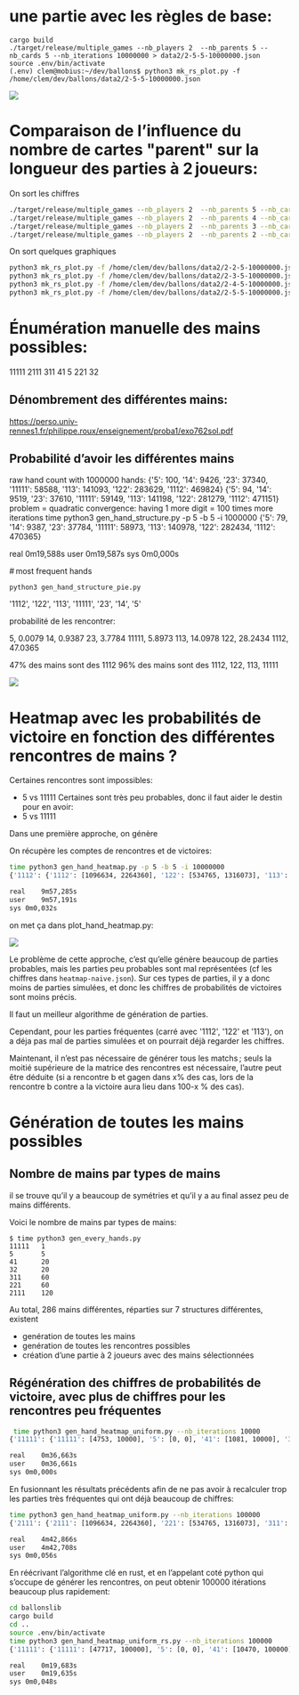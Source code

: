 # une partie avec les règles de base:

```
cargo build
./target/release/multiple_games --nb_players 2  --nb_parents 5 --nb_cards 5 --nb_iterations 10000000 > data2/2-5-5-10000000.json
source .env/bin/activate
(.env) clem@mobius:~/dev/ballons$ python3 mk_rs_plot.py -f /home/clem/dev/ballons/data2/2-5-5-10000000.json
```

![](./notes/2-5-5-10000000.png)

# Comparaison de l’influence du nombre de cartes "parent" sur la longueur des parties à 2 joueurs:

On sort les chiffres

```bash
./target/release/multiple_games --nb_players 2  --nb_parents 5 --nb_cards 5 --nb_iterations 10000000 > data2/2-5-5-10000000.json
./target/release/multiple_games --nb_players 2  --nb_parents 4 --nb_cards 5 --nb_iterations 10000000 > data2/2-4-5-10000000.json
./target/release/multiple_games --nb_players 2  --nb_parents 3 --nb_cards 5 --nb_iterations 10000000 > data2/2-3-5-10000000.json
./target/release/multiple_games --nb_players 2  --nb_parents 2 --nb_cards 5 --nb_iterations 10000000 > data2/2-2-5-10000000.json
```

On sort quelques graphiques
```bash
python3 mk_rs_plot.py -f /home/clem/dev/ballons/data2/2-2-5-10000000.json
python3 mk_rs_plot.py -f /home/clem/dev/ballons/data2/2-3-5-10000000.json
python3 mk_rs_plot.py -f /home/clem/dev/ballons/data2/2-4-5-10000000.json
python3 mk_rs_plot.py -f /home/clem/dev/ballons/data2/2-5-5-10000000.json
```

# Énumération manuelle des mains possibles:

11111
2111
311
41
5
221
32

## Dénombrement des différentes mains:

https://perso.univ-rennes1.fr/philippe.roux/enseignement/proba1/exo762sol.pdf

## Probabilité d’avoir les différentes mains

raw hand count with 1000000 hands:
{'5': 100, '14': 9426, '23': 37340, '11111': 58588, '113': 141093, '122': 283629, '1112': 469824}
{'5': 94,  '14': 9519, '23': 37610, '11111': 59149, '113': 141198, '122': 281279, '1112': 471151}
problem = quadratic convergence: having 1 more digit = 100 times more iterations
time python3 gen_hand_structure.py -p 5 -b 5 -i 1000000
{'5': 79, '14': 9387, '23': 37784, '11111': 58973, '113': 140978, '122': 282434, '1112': 470365}

real	0m19,588s
user	0m19,587s
sys	0m0,000s

# most frequent hands
```
python3 gen_hand_structure_pie.py
```

'1112', '122', '113', '11111', '23', '14', '5'

probabilité de les rencontrer:

5, 0.0079
14, 0.9387
23, 3.7784
11111, 5.8973
113, 14.0978
122, 28.2434
1112, 47.0365

47% des mains sont des 1112
96% des mains sont des 1112, 122, 113, 11111

![](./notes/piechart.png)

# Heatmap avec les probabilités de victoire en fonction des différentes rencontres de mains ?

Certaines rencontres sont impossibles:
 - 5 vs 11111
Certaines sont très peu probables, donc il faut aider le destin pour en avoir:
 - 5 vs 11111

Dans une première approche, on génère

On récupère les comptes de rencontres et de victoires:

```bash
time python3 gen_hand_heatmap.py -p 5 -b 5 -i 10000000
{'1112': {'1112': [1096634, 2264360], '122': [534765, 1316073], '113': [199703, 633220], '11111': [169968, 292299], '23': [43289, 163734], '14': [5431, 37203], '5': [7, 314]}, '122': {'1112': [748418, 1317176], '122': [387001, 793237], '113': [159508, 408524], '11111': [108201, 163988], '23': [36298, 109777], '14': [5929, 30139], '5': [30, 379]}, '113': {'1112': [420634, 632480], '122': [242647, 409511], '113': [106885, 217067], '11111': [54222, 72753], '23': [26445, 61486], '14': [4603, 16608], '5': [21, 175]}, '11111': {'1112': [112353, 292343], '122': [51235, 163561], '113': [17070, 72373], '11111': [18536, 38556], '23': [3447, 18062], '14': [292, 2964], '5': [0, 0]}, '23': {'1112': [118097, 163429], '122': [71744, 109826], '113': [34123, 61269], '11111': [14407, 18205], '23': [9059, 18273], '14': [1761, 5487], '5': [11, 75]}, '14': {'1112': [31439, 37283], '122': [24018, 30261], '113': [11879, 16574], '11111': [2688, 3042], '23': [3644, 5433], '14': [765, 1513], '5': [6, 25]}, '5': {'1112': [306, 318], '122': [318, 344], '113': [170, 184], '11111': [0, 0], '23': [69, 80], '14': [15, 17], '5': [0, 0]}}

real	9m57,285s
user	9m57,191s
sys	0m0,032s
```
on met ça dans plot_hand_heatmap.py:

![](notes/heatmap.png)

Le problème de cette approche, c’est qu’elle génère beaucoup de parties probables, mais les parties peu probables sont mal représentées (cf les chiffres dans `heatmap-naive.json`).
Sur ces types de parties, il y a donc moins de parties simulées, et donc les chiffres de probabilités de victoires sont moins précis.

Il faut un meilleur algorithme de génération de parties.

Cependant, pour les parties fréquentes (carré avec '1112', '122' et '113'), on a déja pas mal de parties simulées et on pourrait déjà regarder les chiffres.

Maintenant, il n’est pas nécessaire de générer tous les matchs ; seuls la moitié supérieure de la matrice des rencontres est nécessaire, l’autre peut être déduite (si a rencontre b et gagen dans x% des cas, lors de la rencontre b contre a la victoire aura lieu dans 100-x % des cas).


# Génération de toutes les mains possibles


## Nombre de mains par types de mains

il se trouve qu’il y a beaucoup de symétries et qu’il y a au final assez peu de mains différents.

Voici le nombre de mains par types de mains:

```
$ time python3 gen_every_hands.py 
11111 	1
5 		5
41 		20
32 		20
311 	60
221 	60
2111 	120
```

Au total, 286 mains différentes, réparties sur 7 structures différentes, existent

 - genération de toutes les mains
 - genération de toutes les rencontres possibles
 - création d’une partie à 2 joueurs avec des mains sélectionnées


## Régénération des chiffres de probabilités de victoire, avec plus de chiffres pour les rencontres peu fréquentes

```bash
 time python3 gen_hand_heatmap_uniform.py --nb_iterations 10000
{'11111': {'11111': [4753, 10000], '5': [0, 0], '41': [1081, 10000], '32': [1946, 10000], '311': [2444, 10000], '221': [3111, 10000], '2111': [3815, 10000]}, '5': {'11111': [0, 0], '5': [4945, 10000], '41': [7750, 10000], '32': [8633, 10000], '311': [8956, 10000], '221': [9323, 10000], '2111': [9529, 10000]}, '41': {'11111': [8790, 10000], '5': [2229, 10000], '41': [4888, 10000], '32': [6680, 10000], '311': [7164, 10000], '221': [7926, 10000], '2111': [8386, 10000]}, '32': {'11111': [7912, 10000], '5': [1232, 10000], '41': [3352, 10000], '32': [4963, 10000], '311': [5653, 10000], '221': [6520, 10000], '2111': [7218, 10000]}, '311': {'11111': [7383, 10000], '5': [979, 10000], '41': [2808, 10000], '32': [4244, 10000], '311': [4839, 10000], '221': [5949, 10000], '2111': [6602, 10000]}, '221': {'11111': [6675, 10000], '5': [637, 10000], '41': [2025, 10000], '32': [3394, 10000], '311': [4024, 10000], '221': [4804, 10000], '2111': [5714, 10000]}, '2111': {'11111': [5808, 10000], '5': [461, 10000], '41': [1533, 10000], '32': [2636, 10000], '311': [3208, 10000], '221': [4080, 10000], '2111': [4886, 10000]}}

real	0m36,663s
user	0m36,661s
sys	0m0,000s
```

En fusionnant les résultats précédents afin de ne pas avoir à recalculer trop les parties très fréquentes qui ont déjà beaucoup de chiffres:

```bash
time python3 gen_hand_heatmap_uniform.py --nb_iterations 100000
{'2111': {'2111': [1096634, 2264360], '221': [534765, 1316073], '311': [199703, 633220], '11111': [169968, 292299], '32': [69997, 263734], '41': [21130, 137203], '5': [4297, 100314]}, '221': {'2111': [748418, 1317176], '221': [387001, 793237], '311': [159508, 408524], '11111': [108201, 163988], '32': [70114, 209777], '41': [25779, 130139], '5': [6455, 100379]}, '311': {'2111': [420634, 632480], '221': [242647, 409511], '311': [106885, 217067], '11111': [128528, 172753], '32': [69617, 161486], '41': [32812, 116608], '5': [9761, 100175]}, '11111': {'2111': [112353, 292343], '221': [82382, 263561], '311': [40647, 172373], '11111': [66401, 138556], '32': [22986, 118062], '41': [11305, 102964], '5': [0, 0]}, '32': {'2111': [118097, 163429], '221': [136920, 209826], '311': [89716, 161269], '11111': [93415, 118205], '32': [58034, 118273], '41': [35266, 105487], '5': [12623, 100075]}, '41': {'2111': [115177, 137283], '221': [103424, 130261], '311': [83104, 116574], '11111': [90862, 103042], '32': [69726, 105433], '41': [50588, 101513], '5': [22455, 100025]}, '5': {'2111': [95782, 100318], '221': [93662, 100344], '311': [90142, 100184], '11111': [0, 0], '32': [87187, 100080], '41': [77193, 100017], '5': [49855, 100000]}}

real	4m42,866s
user	4m42,708s
sys	0m0,056s
```

En réécrivant l’algorithme clé en rust, et en l’appelant coté python qui s’occupe de générer les rencontres, on peut obtenir 100000 itérations beaucoup plus rapidement:

```bash
cd ballonslib
cargo build
cd ..
source .env/bin/activate
time python3 gen_hand_heatmap_uniform_rs.py --nb_iterations 100000
{'11111': {'11111': [47717, 100000], '5': [0, 0], '41': [10470, 100000], '32': [19045, 100000], '311': [22469, 100000], '221': [30415, 100000], '2111': [37516, 100000]}, '5': {'11111': [0, 0], '5': [49962, 100000], '41': [75715, 100000], '32': [86602, 100000], '311': [88586, 100000], '221': [92827, 100000], '2111': [95045, 100000]}, '41': {'11111': [88793, 100000], '5': [23996, 100000], '41': [49737, 100000], '32': [66697, 100000], '311': [70526, 100000], '221': [79542, 100000], '2111': [84292, 100000]}, '32': {'11111': [79415, 100000], '5': [13231, 100000], '41': [32596, 100000], '32': [49590, 100000], '311': [54352, 100000], '221': [64268, 100000], '2111': [71442, 100000]}, '311': {'11111': [75366, 100000], '5': [10967, 100000], '41': [28740, 100000], '32': [44613, 100000], '311': [49328, 100000], '221': [59507, 100000], '2111': [66636, 100000]}, '221': {'11111': [66348, 100000], '5': [6770, 100000], '41': [19502, 100000], '32': [33529, 100000], '311': [38470, 100000], '221': [48903, 100000], '2111': [56727, 100000]}, '2111': {'11111': [58909, 100000], '5': [4856, 100000], '41': [15418, 100000], '32': [27192, 100000], '311': [31425, 100000], '221': [40904, 100000], '2111': [48065, 100000]}}

real	0m19,683s
user	0m19,635s
sys	0m0,048s
```